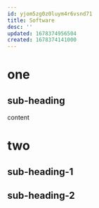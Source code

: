```yaml
---
id: yjom5zg0z0luym4r6vsnd71
title: Software
desc: ''
updated: 1678374956504
created: 1678374141000
---
```



# one

## sub-heading
content

# two

## sub-heading-1
## sub-heading-2